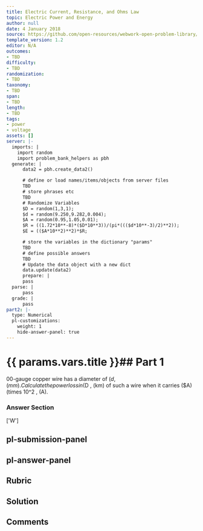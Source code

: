 ```yaml
---
title: Electric Current, Resistance, and Ohms Law
topic: Electric Power and Energy
author: null
date: 4 January 2018
source: https://github.com/open-resources/webwork-open-problem-library/tree/master/Contrib/BrockPhysics/College_Physics_Urone/20.Electric_Current/20-04.Electric_Power_and_Energy/NU_U17_20_04_019.pg
template_version: 1.2
editor: N/A
outcomes:
- TBD
difficulty:
- TBD
randomization:
- TBD
taxonomy:
- TBD
span:
- TBD
length:
- TBD
tags:
- power
- voltage
assets: []
server: |-
  imports: |
    import random
    import problem_bank_helpers as pbh
  generate: |
      data2 = pbh.create_data2()

      # define or load names/items/objects from server files
      TBD
      # store phrases etc
      TBD
      # Randomize Variables
      $D = random(1,3,1);
      $d = random(9.250,9.282,0.004);
      $A = random(0.95,1.05,0.01);
      $R = ((1.72*10**-8)*($D*10**3))/(pi*((($d*10**-3)/2)**2));
      $E = (($A*10**2)**2)*$R;

      # store the variables in the dictionary "params"
      TBD
      # define possible answers
      TBD
      # Update the data object with a new dict
      data.update(data2)
      prepare: |
      pass
  parse: |
      pass
  grade: |
      pass
part2: |-
  type: Numerical
  pl-customizations:
    weight: 1
    hide-answer-panel: true
---
```


# {{ params.vars.title }}## Part 1 
00-gauge copper wire has a diameter of ($d , (mm). Calculate the power loss in ($D , (km) of such a wire when it carries ($A) (times 10^2 , (A). 


### Answer Section 
['W']

## pl-submission-panel 


## pl-answer-panel 


## Rubric 


## Solution 


## Comments 


